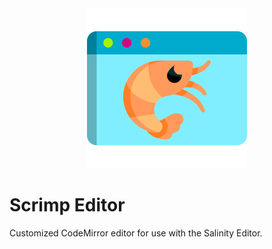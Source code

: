 <div align="center">
<img src="./files/logo/scrimp256.png" alt="Scrimp Editor"/>
</div>

# Scrimp Editor

Customized CodeMirror editor for use with the Salinity Editor.

<br />
